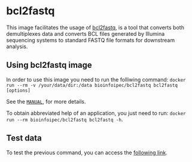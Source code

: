 # bcl2fastq

This image facilitates the usage of [bcl2fastq](https://support.illumina.com/sequencing/sequencing_software/bcl2fastq-conversion-software.html), is a tool that converts both demultiplexes data and converts BCL files generated by Illumina sequencing systems to standard FASTQ file formats for downstream analysis.

## Using bcl2fastq image

In order to use this image you need to run the folliwing command: `docker run --rm -v /your/data/dir:/data bioinfoipec/bcl2fastq bcl2fastq [options]`

See the [`MANUAL`](https://support.illumina.com/content/dam/illumina-support/documents/documentation/software_documentation/bcl2fastq/bcl2fastq2-v2-20-software-guide-15051736-03.pdf), for more details.

To obtain abbreviated help of an application, you just need to run: `docker run --rm bioinfoipec/bcl2fastq bcl2fastq -h`.

## Test data
To test the previous command, you can access the [following link](https://support.illumina.com/content/dam/illumina-support/documents/documentation/software_documentation/bcl2fastq/bcl2fastq2-v2-20-software-guide-15051736-03.pdf).


